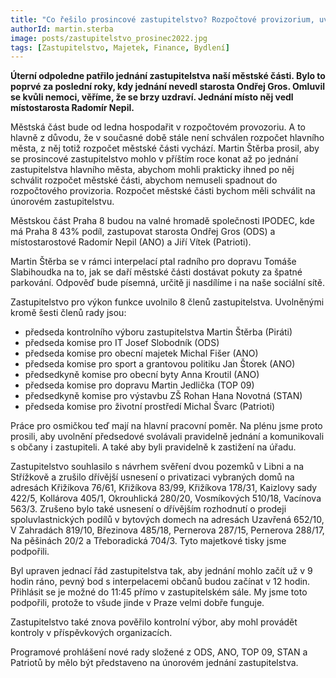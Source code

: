```yaml
---
title: "Co řešilo prosincové zastupitelstvo? Rozpočtové provizorium, uvolnění zastupitelů pro výkon funkce, změnu jednacího řádu a zrušení privatizace"
authorId: martin.sterba
image: posts/zastupitelstvo_prosinec2022.jpg
tags: [Zastupitelstvo, Majetek, Finance, Bydlení]
---
```


**Úterní odpoledne patřilo jednání zastupitelstva naší městské části. Bylo to poprvé za poslední roky, kdy jednání nevedl starosta Ondřej Gros. Omluvil se kvůli nemoci, věříme, že se brzy uzdraví. Jednání místo něj vedl místostarosta Radomír Nepil.**

Městská část bude od ledna hospodařit v rozpočtovém provozoriu. A to hlavně z důvodu, že v současné době stále není schválen rozpočet hlavního města, z něj totiž rozpočet městské části vychází. Martin Štěrba prosil, aby se prosincové zastupitelstvo mohlo v příštím roce konat až po jednání zastupitelstva hlavního města, abychom mohli prakticky ihned po něj schválit rozpočet městské části, abychom nemuseli spadnout do rozpočtového provizoria. Rozpočet městské části bychom měli schválit na únorovém zastupitelstvu. 

Městskou část Praha 8 budou na valné hromadě společnosti IPODEC, kde má Praha 8 43% podíl, zastupovat starosta Ondřej Gros (ODS) a místostarostové Radomír Nepil (ANO) a Jiří Vítek (Patrioti). 

Martin Štěrba se v rámci interpelací ptal radního pro dopravu Tomáše Slabihoudka na to, jak se daří městské části dostávat pokuty za špatné parkování. Odpověď bude písemná, určitě ji nasdílíme i na naše sociální sítě.

Zastupitelstvo pro výkon funkce uvolnilo 8 členů zastupitelstva. Uvolněnými kromě šesti členů rady jsou:
- předseda kontrolního výboru zastupitelstva Martin Štěrba (Piráti) 
- předseda komise pro IT Josef Slobodník (ODS)
- předseda komise pro obecní majetek Michal Fišer (ANO)
- předseda komise pro sport a grantovou politiku Jan Štorek (ANO)
- předsedkyně komise pro obecní byty Anna Kroutil (ANO)
- předseda komise pro dopravu Martin Jedlička (TOP 09)
- předsedkyně komise pro výstavbu ZŠ Rohan Hana Novotná (STAN)
- předseda komise pro životní prostředí Michal Švarc (Patrioti)

Práce pro osmičkou teď mají na hlavní pracovní poměr. Na plénu jsme proto prosili, aby uvolnění předsedové svolávali pravidelně jednání a komunikovali s občany i zastupiteli. A také aby byli pravidelně k zastižení na úřadu. 

Zastupitelstvo souhlasilo s návrhem svěření dvou pozemků v Libni a na Střížkově a zrušilo dřívější usnesení o privatizaci vybraných domů na adresách Křižíkova 76/61, Křižíkova 83/99, Křižíkova 178/31, Kaizlovy sady 422/5, Kollárova 405/1, Okrouhlická 280/20, Vosmíkových 510/18, Vacínova 563/3. Zrušeno bylo také usnesení o dřívějším rozhodnutí o prodeji spoluvlastnických podílů v bytových domech na adresách Uzavřená 652/10, V Zahradách 819/10, Březinova 485/18, Pernerova 287/15, Pernerova 288/17, Na pěšinách 20/2 a Třeboradická 704/3. Tyto majetkové tisky jsme podpořili. 

Byl upraven jednací řád zastupitelstva tak, aby jednání mohlo začít už v 9 hodin ráno, pevný bod s interpelacemi občanů budou začínat v 12 hodin. Přihlásit se je možné do 11:45 přímo v zastupitelském sále. My jsme toto podpořili, protože to všude jinde v Praze velmi dobře funguje.

Zastupitelstvo také znova pověřilo kontrolní výbor, aby mohl provádět kontroly v příspěvkových organizacích. 

Programové prohlášení nové rady složené z ODS, ANO, TOP 09, STAN a Patriotů by mělo být představeno na únorovém jednání zastupitelstva.
